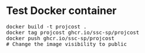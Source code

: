 # Test Docker container
<pre>
docker build -t projcost .
docker tag projcost ghcr.io/ssc-sp/projcost
docker push ghcr.io/ssc-sp/projcost   
# Change the image visibility to public
</pre>